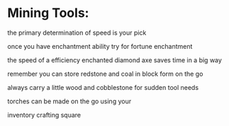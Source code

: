 Mining Tools:
=============

the primary determination of speed is your pick

once you have enchantment ability try for fortune enchantment

the speed of a efficiency enchanted diamond axe saves time in a big way

remember you can store redstone and coal in block form on the go

always carry a little wood and cobblestone for sudden tool needs

torches can be made on the go using your 

inventory crafting square
